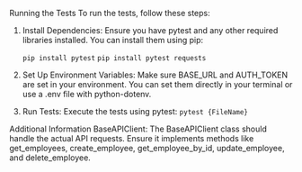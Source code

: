 Running the Tests
To run the tests, follow these steps:

1. Install Dependencies: Ensure you have pytest and any other required libraries installed. You can install them using pip:

      `pip install pytest`
      `pip install pytest requests`

1. Set Up Environment Variables: Make sure BASE_URL and AUTH_TOKEN are set in your environment. You can set them directly in your terminal or use a .env file with python-dotenv.
2. Run Tests: Execute the tests using pytest:
      `pytest {FileName}`

Additional Information
BaseAPIClient: The BaseAPIClient class should handle the actual API requests. Ensure it implements methods like get_employees, create_employee, get_employee_by_id, update_employee, and delete_employee.
